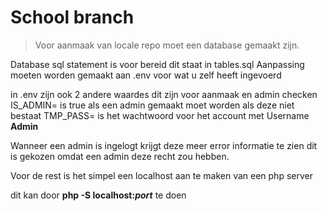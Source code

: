 # School branch

> Voor aanmaak van locale repo moet een database gemaakt zijn.

Database sql statement is voor bereid dit staat in tables.sql
Aanpassing moeten worden gemaakt aan .env voor wat u zelf heeft ingevoerd

in .env zijn ook 2 andere waardes dit zijn voor aanmaak en admin checken
IS_ADMIN= is true als een admin gemaakt moet worden als deze niet bestaat
TMP_PASS= is het wachtwoord voor het account met Username **Admin**

Wanneer een admin is ingelogt krijgt deze meer error informatie te zien dit is
gekozen omdat een admin deze recht zou hebben.

Voor de rest is het simpel een localhost aan te maken van een php server

dit kan door **php -S localhost:*port*** te doen
